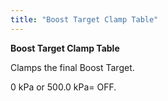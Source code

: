```yaml
---
title: "Boost Target Clamp Table"
---
```


**Boost Target Clamp Table**


Clamps the final Boost Target.


&#48; kPa or 500.0 kPa= OFF.
